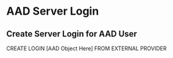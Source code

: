 # AAD Server Login

## Create Server Login for AAD User
CREATE LOGIN [AAD Object Here] FROM EXTERNAL PROVIDER